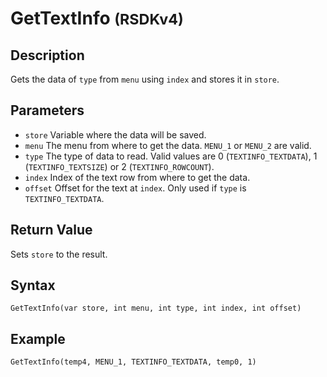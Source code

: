 # GetTextInfo <small>(RSDKv4)</small>

## Description
Gets the data of `type` from `menu` using `index` and stores it in `store`.

## Parameters
- `store`
Variable where the data will be saved.
- `menu`
The menu from where to get the data. `MENU_1` or `MENU_2` are valid.
- `type`
The type of data to read. Valid values are 0 (`TEXTINFO_TEXTDATA`), 1 (`TEXTINFO_TEXTSIZE`) or 2 (`TEXTINFO_ROWCOUNT`).
- `index`
Index of the text row from where to get the data.
- `offset`
Offset for the text at `index`. Only used if `type` is `TEXTINFO_TEXTDATA`.

## Return Value
Sets `store` to the result.

## Syntax
```
GetTextInfo(var store, int menu, int type, int index, int offset)
```

## Example
```
GetTextInfo(temp4, MENU_1, TEXTINFO_TEXTDATA, temp0, 1)
```